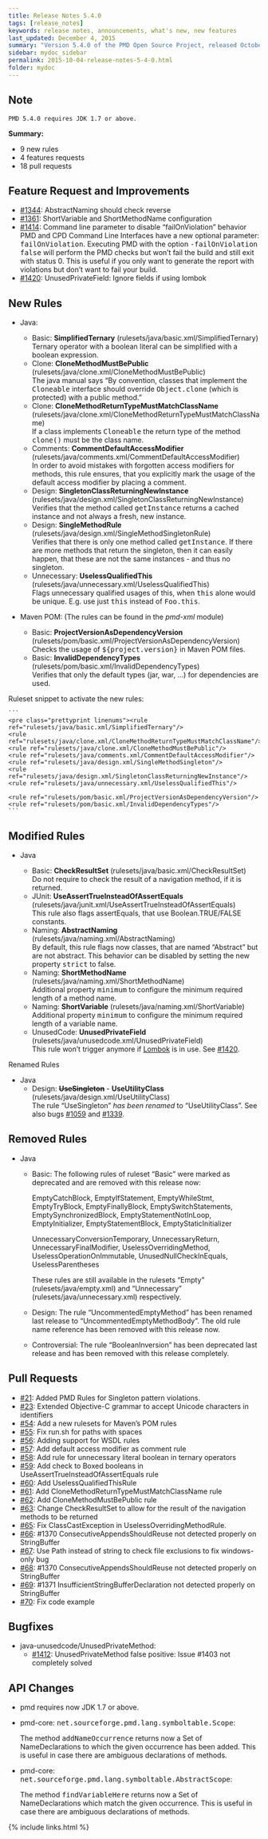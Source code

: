 ```yaml
---
title: Release Notes 5.4.0
tags: [release_notes]
keywords: release notes, announcements, what's new, new features
last_updated: December 4, 2015
summary: "Version 5.4.0 of the PMD Open Source Project, released October 4, 2015."
sidebar: mydoc_sidebar
permalink: 2015-10-04-release-notes-5-4-0.html
folder: mydoc
---
```


## Note
	PMD 5.4.0 requires JDK 1.7 or above.

**Summary:**

*   9 new rules
*   4 features requests
*   18 pull requests

## Feature Request and Improvements

*   [#1344](https://sourceforge.net/p/pmd/bugs/1344/): AbstractNaming should check reverse
*   [#1361](https://sourceforge.net/p/pmd/bugs/1361/): ShortVariable and ShortMethodName configuration
*   [#1414](https://sourceforge.net/p/pmd/bugs/1414/): Command line parameter to disable “failOnViolation” behavior PMD and CPD Command Line Interfaces have a new optional parameter: <tt>failOnViolation</tt>. Executing PMD with the option <tt>-failOnViolation false</tt> will perform the PMD checks but won’t fail the build and still exit with status 0\. This is useful if you only want to generate the report with violations but don’t want to fail your build.
*   [#1420](https://sourceforge.net/p/pmd/bugs/1420/): UnusedPrivateField: Ignore fields if using lombok

## New Rules

*   Java:

    *   Basic: **SimplifiedTernary** (rulesets/java/basic.xml/SimplifiedTernary)  
        Ternary operator with a boolean literal can be simplified with a boolean expression.
    *   Clone: **CloneMethodMustBePublic** (rulesets/java/clone.xml/CloneMethodMustBePublic)  
        The java manual says “By convention, classes that implement the <tt>Cloneable</tt> interface should override <tt>Object.clone</tt> (which is protected) with a public method.”
    *   Clone: **CloneMethodReturnTypeMustMatchClassName** (rulesets/java/clone.xml/CloneMethodReturnTypeMustMatchClassName)  
        If a class implements <tt>Cloneable</tt> the return type of the method <tt>clone()</tt> must be the class name.
    *   Comments: **CommentDefaultAccessModifier** (rulesets/java/comments.xml/CommentDefaultAccessModifier)  
        In order to avoid mistakes with forgotten access modifiers for methods, this rule ensures, that you explicitly mark the usage of the default access modifier by placing a comment.
    *   Design: **SingletonClassReturningNewInstance** (rulesets/java/design.xml/SingletonClassReturningNewInstance)  
        Verifies that the method called <tt>getInstance</tt> returns a cached instance and not always a fresh, new instance.
    *   Design: **SingleMethodRule** (rulesets/java/design.xml/SingleMethodSingletonRule)  
        Verifies that there is only one method called <tt>getInstance</tt>. If there are more methods that return the singleton, then it can easily happen, that these are not the same instances - and thus no singleton.
    *   Unnecessary: **UselessQualifiedThis** (rulesets/java/unnecessary.xml/UselessQualifiedThis)  
        Flags unnecessary qualified usages of this, when <tt>this</tt> alone would be unique. E.g. use just <tt>this</tt> instead of <tt>Foo.this</tt>.
*   Maven POM: (The rules can be found in the _pmd-xml_ module)

    *   Basic: **ProjectVersionAsDependencyVersion** (rulesets/pom/basic.xml/ProjectVersionAsDependencyVersion)  
        Checks the usage of <tt>${project.version}</tt> in Maven POM files.
    *   Basic: **InvalidDependencyTypes** (rulesets/pom/basic.xml/InvalidDependencyTypes)  
        Verifies that only the default types (jar, war, …) for dependencies are used.

Ruleset snippet to activate the new rules:

	```
	<pre class="prettyprint linenums"><rule ref="rulesets/java/basic.xml/SimplifiedTernary"/>
	<rule ref="rulesets/java/clone.xml/CloneMethodReturnTypeMustMatchClassName"/>
	<rule ref="rulesets/java/clone.xml/CloneMethodMustBePublic"/>
	<rule ref="rulesets/java/comments.xml/CommentDefaultAccessModifier"/>
	<rule ref="rulesets/java/design.xml/SingleMethodSingleton"/>
	<rule ref="rulesets/java/design.xml/SingletonClassReturningNewInstance"/>
	<rule ref="rulesets/java/unnecessary.xml/UselessQualifiedThis"/>

	<rule ref="rulesets/pom/basic.xml/ProjectVersionAsDependencyVersion"/>
	<rule ref="rulesets/pom/basic.xml/InvalidDependencyTypes"/>
	```

## Modified Rules

*   Java

    *   Basic: **CheckResultSet** (rulesets/java/basic.xml/CheckResultSet)  
        Do not require to check the result of a navigation method, if it is returned.
    *   JUnit: **UseAssertTrueInsteadOfAssertEquals** (rulesets/java/junit.xml/UseAssertTrueInsteadOfAssertEquals)  
        This rule also flags assertEquals, that use Boolean.TRUE/FALSE constants.
    *   Naming: **AbstractNaming** (rulesets/java/naming.xml/AbstractNaming)  
        By default, this rule flags now classes, that are named “Abstract” but are not abstract. This behavior can be disabled by setting the new property <tt>strict</tt> to false.
    *   Naming: **ShortMethodName** (rulesets/java/naming.xml/ShortMethodName)  
        Additional property <tt>minimum</tt> to configure the minimum required length of a method name.
    *   Naming: **ShortVariable** (rulesets/java/naming.xml/ShortVariable)  
        Additional property <tt>minimum</tt> to configure the minimum required length of a variable name.
    *   UnusedCode: **UnusedPrivateField** (rulesets/java/unusedcode.xml/UnusedPrivateField)  
        This rule won’t trigger anymore if [Lombok](https://projectlombok.org) is in use. See [#1420](https://sourceforge.net/p/pmd/bugs/1420/).

Renamed Rules

*   Java
    *   Design: **<s>UseSingleton</s>** - **UseUtilityClass** (rulesets/java/design.xml/UseUtilityClass)  
        The rule “UseSingleton” _has been renamed_ to “UseUtilityClass”. See also bugs [#1059](https://sourceforge.net/p/pmd/bugs/1059) and [#1339](https://sourceforge.net/p/pmd/bugs/1339/).

## Removed Rules

*   Java

    *   Basic: The following rules of ruleset “Basic” were marked as deprecated and are removed with this release now:  

        EmptyCatchBlock, EmptyIfStatement, EmptyWhileStmt, EmptyTryBlock, EmptyFinallyBlock, EmptySwitchStatements, EmptySynchronizedBlock, EmptyStatementNotInLoop, EmptyInitializer, EmptyStatementBlock, EmptyStaticInitializer  

        UnnecessaryConversionTemporary, UnnecessaryReturn, UnnecessaryFinalModifier, UselessOverridingMethod, UselessOperationOnImmutable, UnusedNullCheckInEquals, UselessParentheses  

        These rules are still available in the rulesets “Empty” (rulesets/java/empty.xml) and “Unnecessary” (rulesets/java/unnecessary.xml) respectively.
    *   Design: The rule “UncommentedEmptyMethod” has been renamed last release to “UncommentedEmptyMethodBody”. The old rule name reference has been removed with this release now.
    *   Controversial: The rule “BooleanInversion” has been deprecated last release and has been removed with this release completely.

## Pull Requests

*   [#21](https://github.com/adangel/pmd/pull/21): Added PMD Rules for Singleton pattern violations.
*   [#23](https://github.com/adangel/pmd/pull/23): Extended Objective-C grammar to accept Unicode characters in identifiers
*   [#54](https://github.com/pmd/pmd/pull/54): Add a new rulesets for Maven’s POM rules
*   [#55](https://github.com/pmd/pmd/pull/55): Fix run.sh for paths with spaces
*   [#56](https://github.com/pmd/pmd/pull/56): Adding support for WSDL rules
*   [#57](https://github.com/pmd/pmd/pull/57): Add default access modifier as comment rule
*   [#58](https://github.com/pmd/pmd/pull/58): Add rule for unnecessary literal boolean in ternary operators
*   [#59](https://github.com/pmd/pmd/pull/59): Add check to Boxed booleans in UseAssertTrueInsteadOfAssertEquals rule
*   [#60](https://github.com/pmd/pmd/pull/60): Add UselessQualifiedThisRule
*   [#61](https://github.com/pmd/pmd/pull/61): Add CloneMethodReturnTypeMustMatchClassName rule
*   [#62](https://github.com/pmd/pmd/pull/62): Add CloneMethodMustBePublic rule
*   [#63](https://github.com/pmd/pmd/pull/63): Change CheckResultSet to allow for the result of the navigation methods to be returned
*   [#65](https://github.com/pmd/pmd/pull/65): Fix ClassCastException in UselessOverridingMethodRule.
*   [#66](https://github.com/pmd/pmd/pull/66): #1370 ConsecutiveAppendsShouldReuse not detected properly on StringBuffer
*   [#67](https://github.com/pmd/pmd/pull/67): Use Path instead of string to check file exclusions to fix windows-only bug
*   [#68](https://github.com/pmd/pmd/pull/68): #1370 ConsecutiveAppendsShouldReuse not detected properly on StringBuffer
*   [#69](https://github.com/pmd/pmd/pull/69): #1371 InsufficientStringBufferDeclaration not detected properly on StringBuffer
*   [#70](https://github.com/pmd/pmd/pull/70): Fix code example

## Bugfixes

*   java-unusedcode/UnusedPrivateMethod:
    *   [#1412](https://sourceforge.net/p/pmd/bugs/1412/): UnusedPrivateMethod false positive: Issue #1403 not completely solved

## API Changes

*   pmd requires now JDK 1.7 or above.

*   pmd-core: <tt>net.sourceforge.pmd.lang.symboltable.Scope</tt>:

    The method <tt>addNameOccurrence</tt> returns now a Set of NameDeclarations to which the given occurrence has been added. This is useful in case there are ambiguous declarations of methods.

*   pmd-core: <tt>net.sourceforge.pmd.lang.symboltable.AbstractScope</tt>:

    The method <tt>findVariableHere</tt> returns now a Set of NameDeclarations which match the given occurrence. This is useful in case there are ambiguous declarations of methods.

{% include links.html %}
